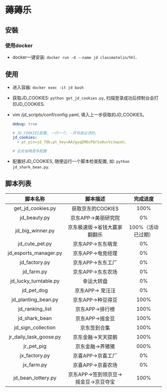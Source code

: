 # 薅薅乐

## 安裝

### 使用docker
- docker一键安装: `docker run -d --name jd classmatelin/hhl`.

### 

## 使用

- 进入容器: `docker exec -it jd bash`


- 获取JD_COOKIES: `python get_jd_cookies.py`, 扫描登录成功后控制台会打印JD_COOKIES.


- vim /jd_scripts/conf/config.yaml, 填入上一步获取的JD_COOKIES。

    ```yaml
    debug: true
    
    # JD_COOKIES配置, 一行一个, -符号是必须的。
    jd_cookies: 
      - pt_pin=jd_78b;pt_key=AAJgyqEMOsFQr5a0ucVzJepxU;
    
    # 此处省略更多配置
    ```

- 配置好JD_COOKIES, 随便运行一个脚本检查配置, 如: `python jd_shark_bean.py`.


## 脚本列表


| 脚本名称                  | 脚本描述            | 完成进度 |
|:---:|:---:|:---:|
| get_jd_cookies.py     | 获取京东的COOKIES    | 100%      |
| jd_beauty.py          | 京东APP->美丽研究院   | 0%        |
| jd_big_winner.py      | 京东极速版->省钱大赢家翻翻乐 | 100%（活动已过期） |
| jd_cute_pet.py        | 京东APP->东东萌宠     | 0%        |
| jd_esports_manager.py | 京东APP->电竞经理     | 0%        |
| jd_factory.py         | 京东APP->东东工厂     |  0%       |
| jd_farm.py            | 京东APP->东东农场     |  0%       |
| jd_lucky_turntable.py| 幸运大转盘 | 0%  |
| jd_pet_dog | 京东APP-> 宠汪汪 | 0% |
| jd_planting_bean.py | 京东APP->种豆得豆|  100% |
| jd_ranking_list | 京东APP->排行榜 | 100% |
| jd_shark_bean | 京东APP->摇金豆 | 100%|
| jd_sign_collection| 京东签到合集 | 100% |
| jr_daily_task_goose.py| 京东金融->天天提鹅 | 100% |
| jr_pet_pig | 京东金融->养猪猪| 000% |
| jx_factory.py | 京喜APP->京喜工厂 | 0% |
| jx_farm.py | 京喜APP->京喜农场| 0% |
| jd_bean_lottery.py | 京东APP->签到领京豆->摇金豆->京豆夺宝| 100% |


